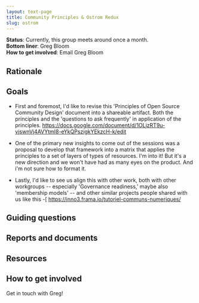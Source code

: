 ```yaml
---
layout: text-page
title: Community Principles & Ostrom Redux
slug: ostrom
---
```


**Status**: Currently, this group meets around once a month.  
**Bottom liner**: Greg Bloom  
**How to get involved**: Email Greg Bloom  

## Rationale

## Goals

- First and foremost, I'd like to revise this 'Principles of Open Source Community Design' document into a shareable artifact. Both the principles and the 'questions to ask frequently' in application of the principles.  https://docs.google.com/document/d/1OLjzRT9u-vjswnVj4AVYtmI8-eYkQPszigkYEkzcH-k/edit

- One of the primary new insights to come out of the sessions was a proposal to develop that framework into a matrix that applies the principles to a set of layers of types of resources. I'm into it! But it's a new direction and we won't have had as many eyes on the product. And i'm not sure how to format it.

- Lastly, I'd like to see us align this with other work, both with other workgroups -- especially 'Governance readiness,' maybe also 'membership models' -- and other similar projects people shared with us like this -[ https://inno3.frama.io/tutoriel-communs-numeriques/


## Guiding questions

## Reports and documents

## Resources

## How to get involved

Get in touch with Greg!

